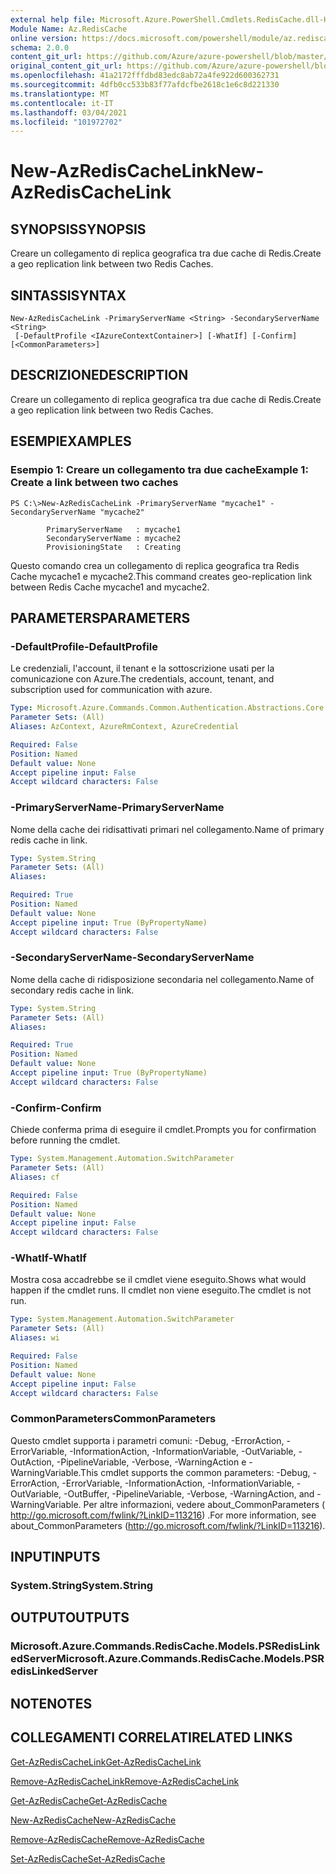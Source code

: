 ```yaml
---
external help file: Microsoft.Azure.PowerShell.Cmdlets.RedisCache.dll-Help.xml
Module Name: Az.RedisCache
online version: https://docs.microsoft.com/powershell/module/az.rediscache/new-azrediscachelink
schema: 2.0.0
content_git_url: https://github.com/Azure/azure-powershell/blob/master/src/RedisCache/RedisCache/help/New-AzRedisCacheLink.md
original_content_git_url: https://github.com/Azure/azure-powershell/blob/master/src/RedisCache/RedisCache/help/New-AzRedisCacheLink.md
ms.openlocfilehash: 41a2172fffdbd83edc8ab72a4fe922d600362731
ms.sourcegitcommit: 4dfb0cc533b83f77afdcfbe2618c1e6c8d221330
ms.translationtype: MT
ms.contentlocale: it-IT
ms.lasthandoff: 03/04/2021
ms.locfileid: "101972702"
---
```

# <span data-ttu-id="f8d15-101">New-AzRedisCacheLink</span><span class="sxs-lookup"><span data-stu-id="f8d15-101">New-AzRedisCacheLink</span></span>

## <span data-ttu-id="f8d15-102">SYNOPSIS</span><span class="sxs-lookup"><span data-stu-id="f8d15-102">SYNOPSIS</span></span>
<span data-ttu-id="f8d15-103">Creare un collegamento di replica geografica tra due cache di Redis.</span><span class="sxs-lookup"><span data-stu-id="f8d15-103">Create a geo replication link between two Redis Caches.</span></span>

## <span data-ttu-id="f8d15-104">SINTASSI</span><span class="sxs-lookup"><span data-stu-id="f8d15-104">SYNTAX</span></span>

```
New-AzRedisCacheLink -PrimaryServerName <String> -SecondaryServerName <String>
 [-DefaultProfile <IAzureContextContainer>] [-WhatIf] [-Confirm] [<CommonParameters>]
```

## <span data-ttu-id="f8d15-105">DESCRIZIONE</span><span class="sxs-lookup"><span data-stu-id="f8d15-105">DESCRIPTION</span></span>
<span data-ttu-id="f8d15-106">Creare un collegamento di replica geografica tra due cache di Redis.</span><span class="sxs-lookup"><span data-stu-id="f8d15-106">Create a geo replication link between two Redis Caches.</span></span>

## <span data-ttu-id="f8d15-107">ESEMPI</span><span class="sxs-lookup"><span data-stu-id="f8d15-107">EXAMPLES</span></span>

### <span data-ttu-id="f8d15-108">Esempio 1: Creare un collegamento tra due cache</span><span class="sxs-lookup"><span data-stu-id="f8d15-108">Example 1: Create a link between two caches</span></span>
```
PS C:\>New-AzRedisCacheLink -PrimaryServerName "mycache1" -SecondaryServerName "mycache2"

        PrimaryServerName   : mycache1
        SecondaryServerName : mycache2
        ProvisioningState   : Creating
```

<span data-ttu-id="f8d15-109">Questo comando crea un collegamento di replica geografica tra Redis Cache mycache1 e mycache2.</span><span class="sxs-lookup"><span data-stu-id="f8d15-109">This command creates geo-replication link between Redis Cache mycache1 and mycache2.</span></span>

## <span data-ttu-id="f8d15-110">PARAMETERS</span><span class="sxs-lookup"><span data-stu-id="f8d15-110">PARAMETERS</span></span>

### <span data-ttu-id="f8d15-111">-DefaultProfile</span><span class="sxs-lookup"><span data-stu-id="f8d15-111">-DefaultProfile</span></span>
<span data-ttu-id="f8d15-112">Le credenziali, l'account, il tenant e la sottoscrizione usati per la comunicazione con Azure.</span><span class="sxs-lookup"><span data-stu-id="f8d15-112">The credentials, account, tenant, and subscription used for communication with azure.</span></span>

```yaml
Type: Microsoft.Azure.Commands.Common.Authentication.Abstractions.Core.IAzureContextContainer
Parameter Sets: (All)
Aliases: AzContext, AzureRmContext, AzureCredential

Required: False
Position: Named
Default value: None
Accept pipeline input: False
Accept wildcard characters: False
```

### <span data-ttu-id="f8d15-113">-PrimaryServerName</span><span class="sxs-lookup"><span data-stu-id="f8d15-113">-PrimaryServerName</span></span>
<span data-ttu-id="f8d15-114">Nome della cache dei ridisattivati primari nel collegamento.</span><span class="sxs-lookup"><span data-stu-id="f8d15-114">Name of primary redis cache in link.</span></span>

```yaml
Type: System.String
Parameter Sets: (All)
Aliases:

Required: True
Position: Named
Default value: None
Accept pipeline input: True (ByPropertyName)
Accept wildcard characters: False
```

### <span data-ttu-id="f8d15-115">-SecondaryServerName</span><span class="sxs-lookup"><span data-stu-id="f8d15-115">-SecondaryServerName</span></span>
<span data-ttu-id="f8d15-116">Nome della cache di ridisposizione secondaria nel collegamento.</span><span class="sxs-lookup"><span data-stu-id="f8d15-116">Name of secondary redis cache in link.</span></span>

```yaml
Type: System.String
Parameter Sets: (All)
Aliases:

Required: True
Position: Named
Default value: None
Accept pipeline input: True (ByPropertyName)
Accept wildcard characters: False
```

### <span data-ttu-id="f8d15-117">-Confirm</span><span class="sxs-lookup"><span data-stu-id="f8d15-117">-Confirm</span></span>
<span data-ttu-id="f8d15-118">Chiede conferma prima di eseguire il cmdlet.</span><span class="sxs-lookup"><span data-stu-id="f8d15-118">Prompts you for confirmation before running the cmdlet.</span></span>

```yaml
Type: System.Management.Automation.SwitchParameter
Parameter Sets: (All)
Aliases: cf

Required: False
Position: Named
Default value: None
Accept pipeline input: False
Accept wildcard characters: False
```

### <span data-ttu-id="f8d15-119">-WhatIf</span><span class="sxs-lookup"><span data-stu-id="f8d15-119">-WhatIf</span></span>
<span data-ttu-id="f8d15-120">Mostra cosa accadrebbe se il cmdlet viene eseguito.</span><span class="sxs-lookup"><span data-stu-id="f8d15-120">Shows what would happen if the cmdlet runs.</span></span>
<span data-ttu-id="f8d15-121">Il cmdlet non viene eseguito.</span><span class="sxs-lookup"><span data-stu-id="f8d15-121">The cmdlet is not run.</span></span>

```yaml
Type: System.Management.Automation.SwitchParameter
Parameter Sets: (All)
Aliases: wi

Required: False
Position: Named
Default value: None
Accept pipeline input: False
Accept wildcard characters: False
```

### <span data-ttu-id="f8d15-122">CommonParameters</span><span class="sxs-lookup"><span data-stu-id="f8d15-122">CommonParameters</span></span>
<span data-ttu-id="f8d15-123">Questo cmdlet supporta i parametri comuni: -Debug, -ErrorAction, -ErrorVariable, -InformationAction, -InformationVariable, -OutVariable, -OutAction, -PipelineVariable, -Verbose, -WarningAction e -WarningVariable.</span><span class="sxs-lookup"><span data-stu-id="f8d15-123">This cmdlet supports the common parameters: -Debug, -ErrorAction, -ErrorVariable, -InformationAction, -InformationVariable, -OutVariable, -OutBuffer, -PipelineVariable, -Verbose, -WarningAction, and -WarningVariable.</span></span> <span data-ttu-id="f8d15-124">Per altre informazioni, vedere about_CommonParameters ( http://go.microsoft.com/fwlink/?LinkID=113216) .</span><span class="sxs-lookup"><span data-stu-id="f8d15-124">For more information, see about_CommonParameters (http://go.microsoft.com/fwlink/?LinkID=113216).</span></span>

## <span data-ttu-id="f8d15-125">INPUT</span><span class="sxs-lookup"><span data-stu-id="f8d15-125">INPUTS</span></span>

### <span data-ttu-id="f8d15-126">System.String</span><span class="sxs-lookup"><span data-stu-id="f8d15-126">System.String</span></span>

## <span data-ttu-id="f8d15-127">OUTPUT</span><span class="sxs-lookup"><span data-stu-id="f8d15-127">OUTPUTS</span></span>

### <span data-ttu-id="f8d15-128">Microsoft.Azure.Commands.RedisCache.Models.PSRedisLinkedServer</span><span class="sxs-lookup"><span data-stu-id="f8d15-128">Microsoft.Azure.Commands.RedisCache.Models.PSRedisLinkedServer</span></span>

## <span data-ttu-id="f8d15-129">NOTE</span><span class="sxs-lookup"><span data-stu-id="f8d15-129">NOTES</span></span>

## <span data-ttu-id="f8d15-130">COLLEGAMENTI CORRELATI</span><span class="sxs-lookup"><span data-stu-id="f8d15-130">RELATED LINKS</span></span>

[<span data-ttu-id="f8d15-131">Get-AzRedisCacheLink</span><span class="sxs-lookup"><span data-stu-id="f8d15-131">Get-AzRedisCacheLink</span></span>](./Get-AzRedisCacheLink.md)

[<span data-ttu-id="f8d15-132">Remove-AzRedisCacheLink</span><span class="sxs-lookup"><span data-stu-id="f8d15-132">Remove-AzRedisCacheLink</span></span>](./Remove-AzRedisCacheLink.md)

[<span data-ttu-id="f8d15-133">Get-AzRedisCache</span><span class="sxs-lookup"><span data-stu-id="f8d15-133">Get-AzRedisCache</span></span>](./Get-AzRedisCache.md)

[<span data-ttu-id="f8d15-134">New-AzRedisCache</span><span class="sxs-lookup"><span data-stu-id="f8d15-134">New-AzRedisCache</span></span>](./New-AzRedisCache.md)

[<span data-ttu-id="f8d15-135">Remove-AzRedisCache</span><span class="sxs-lookup"><span data-stu-id="f8d15-135">Remove-AzRedisCache</span></span>](./Remove-AzRedisCache.md)

[<span data-ttu-id="f8d15-136">Set-AzRedisCache</span><span class="sxs-lookup"><span data-stu-id="f8d15-136">Set-AzRedisCache</span></span>](./Set-AzRedisCache.md)